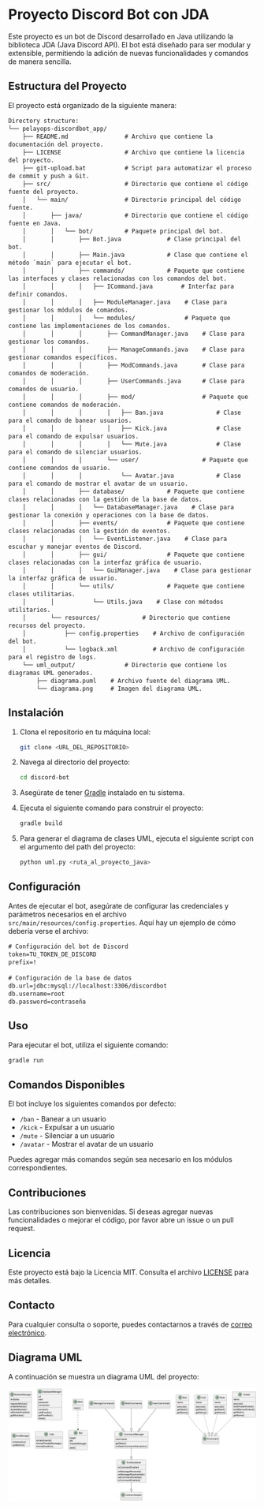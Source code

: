 # Proyecto Discord Bot con JDA

Este proyecto es un bot de Discord desarrollado en Java utilizando la biblioteca JDA (Java Discord API). El bot está diseñado para ser modular y extensible, permitiendo la adición de nuevas funcionalidades y comandos de manera sencilla.

## Estructura del Proyecto

El proyecto está organizado de la siguiente manera:

```
Directory structure:
└── pelayops-discordbot_app/
    ├── README.md                # Archivo que contiene la documentación del proyecto.
    ├── LICENSE                  # Archivo que contiene la licencia del proyecto.
    ├── git-upload.bat           # Script para automatizar el proceso de commit y push a Git.
    ├── src/                     # Directorio que contiene el código fuente del proyecto.
    │   └── main/                # Directorio principal del código fuente.
    │       ├── java/            # Directorio que contiene el código fuente en Java.
    │       │   └── bot/         # Paquete principal del bot.
    │       │       ├── Bot.java             # Clase principal del bot.
    │       │       ├── Main.java            # Clase que contiene el método `main` para ejecutar el bot.
    │       │       ├── commands/            # Paquete que contiene las interfaces y clases relacionadas con los comandos del bot.
    │       │       │   ├── ICommand.java        # Interfaz para definir comandos.
    │       │       │   ├── ModuleManager.java    # Clase para gestionar los módulos de comandos.
    │       │       │   └── modules/              # Paquete que contiene las implementaciones de los comandos.
    │       │       │       ├── CommandManager.java    # Clase para gestionar los comandos.
    │       │       │       ├── ManageCommands.java    # Clase para gestionar comandos específicos.
    │       │       │       ├── ModCommands.java       # Clase para comandos de moderación.
    │       │       │       ├── UserCommands.java      # Clase para comandos de usuario.
    │       │       │       ├── mod/                   # Paquete que contiene comandos de moderación.
    │       │       │       │   ├── Ban.java               # Clase para el comando de banear usuarios.
    │       │       │       │   ├── Kick.java              # Clase para el comando de expulsar usuarios.
    │       │       │       │   └── Mute.java              # Clase para el comando de silenciar usuarios.
    │       │       │       └── user/                  # Paquete que contiene comandos de usuario.
    │       │       │           └── Avatar.java            # Clase para el comando de mostrar el avatar de un usuario.
    │       │       ├── database/            # Paquete que contiene clases relacionadas con la gestión de la base de datos.
    │       │       │   └── DatabaseManager.java    # Clase para gestionar la conexión y operaciones con la base de datos.
    │       │       ├── events/              # Paquete que contiene clases relacionadas con la gestión de eventos.
    │       │       │   └── EventListener.java    # Clase para escuchar y manejar eventos de Discord.
    │       │       ├── gui/                 # Paquete que contiene clases relacionadas con la interfaz gráfica de usuario.
    │       │       │   └── GuiManager.java    # Clase para gestionar la interfaz gráfica de usuario.
    │       │       └── utils/               # Paquete que contiene clases utilitarias.
    │       │           └── Utils.java    # Clase con métodos utilitarios.
    │       └── resources/            # Directorio que contiene recursos del proyecto.
    │           ├── config.properties    # Archivo de configuración del bot.
    │           └── logback.xml          # Archivo de configuración para el registro de logs.
    └── uml_output/              # Directorio que contiene los diagramas UML generados.
        ├── diagrama.puml    # Archivo fuente del diagrama UML.
        └── diagrama.png     # Imagen del diagrama UML.
```

## Instalación

1. Clona el repositorio en tu máquina local:
   ```sh
   git clone <URL_DEL_REPOSITORIO>
   ```

2. Navega al directorio del proyecto:
   ```sh
   cd discord-bot
   ```

3. Asegúrate de tener [Gradle](https://gradle.org/install/) instalado en tu sistema.

4. Ejecuta el siguiente comando para construir el proyecto:
   ```sh
   gradle build
   ```

5. Para generar el diagrama de clases UML, ejecuta el siguiente script con el argumento del path del proyecto:
   ```sh
   python uml.py <ruta_al_proyecto_java>
   ```

## Configuración

Antes de ejecutar el bot, asegúrate de configurar las credenciales y parámetros necesarios en el archivo `src/main/resources/config.properties`. Aquí hay un ejemplo de cómo debería verse el archivo:

```properties
# Configuración del bot de Discord
token=TU_TOKEN_DE_DISCORD
prefix=!

# Configuración de la base de datos
db.url=jdbc:mysql://localhost:3306/discordbot
db.username=root
db.password=contraseña
```

## Uso

Para ejecutar el bot, utiliza el siguiente comando:

```sh
gradle run
```

## Comandos Disponibles

El bot incluye los siguientes comandos por defecto:

- `/ban` - Banear a un usuario
- `/kick` - Expulsar a un usuario
- `/mute` - Silenciar a un usuario
- `/avatar` - Mostrar el avatar de un usuario

Puedes agregar más comandos según sea necesario en los módulos correspondientes.

## Contribuciones

Las contribuciones son bienvenidas. Si deseas agregar nuevas funcionalidades o mejorar el código, por favor abre un issue o un pull request.

## Licencia

Este proyecto está bajo la Licencia MIT. Consulta el archivo [LICENSE](./LICENSE) para más detalles.

## Contacto

Para cualquier consulta o soporte, puedes contactarnos a través de [correo electrónico](mailto:pelayops1041@gmail.com).

## Diagrama UML

A continuación se muestra un diagrama UML del proyecto:

![Diagrama UML](./uml_output/diagrama.png)
